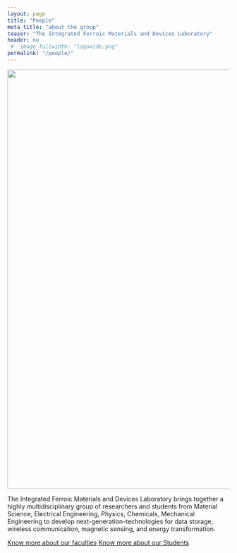 ```yaml
---
layout: page
title: "People"
meta_title: "about the group"
teaser: "The Integrated Ferroic Materials and Devices Laboratory"
header: no
 #  image_fullwidth: "logowide.png"
permalink: "/people/"
---
```

<img src="{{ site.urlimg }}people.jpg" width="950">
<p>  The Integrated Ferroic Materials and Devices Laboratory brings together a highly multidisciplinary group of researchers and students from Material Science, Electrical Engineering, Physics, Chemicals, Mechanical Engineering to develop next-generation-technologies for data storage, wireless communication, magnetic sensing, and energy transformation. </p>

<a class="button middle radius" href="/faculties/">Know more about our faculties</a>
<a class="button middle radius" href="/students/">Know more about our Students</a>
